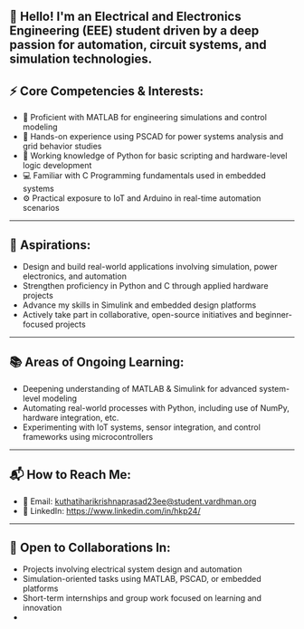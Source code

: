 ## 👋 Hello! I'm an Electrical and Electronics Engineering (EEE) student driven by a deep passion for automation, circuit systems, and simulation technologies.

## ⚡ Core Competencies & Interests:

- 🔶 Proficient with MATLAB for engineering simulations and control modeling  
- 🔷 Hands-on experience using PSCAD for power systems analysis and grid behavior studies  
- 🐍 Working knowledge of Python for basic scripting and hardware-level logic development  
- 💻 Familiar with C Programming fundamentals used in embedded systems  
- ⚙ Practical exposure to IoT and Arduino in real-time automation scenarios

---

## 🎯 Aspirations:

- Design and build real-world applications involving simulation, power electronics, and automation  
- Strengthen proficiency in Python and C through applied hardware projects  
- Advance my skills in Simulink and embedded design platforms  
- Actively take part in collaborative, open-source initiatives and beginner-focused projects

---

## 📚 Areas of Ongoing Learning:

- Deepening understanding of MATLAB & Simulink for advanced system-level modeling  
- Automating real-world processes with Python, including use of NumPy, hardware integration, etc.  
- Experimenting with IoT systems, sensor integration, and control frameworks using microcontrollers

---

## 📬 How to Reach Me:

- 📧 Email: kuthatiharikrishnaprasad23ee@student.vardhman.org  
- 🔗 LinkedIn: https://www.linkedin.com/in/hkp24/

---

## 🤝 Open to Collaborations In:

- Projects involving electrical system design and automation  
- Simulation-oriented tasks using MATLAB, PSCAD, or embedded platforms  
- Short-term internships and group work focused on learning and innovation
-

